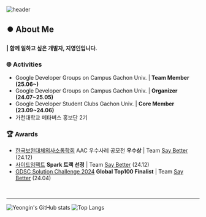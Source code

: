 ![header](https://capsule-render.vercel.app/api?type=waving&color=auto&customColorList=10&height=200&section=header&text=Welcome!&fontAlign=25&animation=fadeIn)

## ⏺️ About Me

**| 함께 일하고 싶은 개발자, 지영인입니다.**

### 🌐 Activities
- Google Developer Groups on Campus Gachon Univ. | **Team Member (25.06~)**
- Google Developer Groups on Campus Gachon Univ. | **Organizer (24.07~25.05)**
- Google Developer Student Clubs Gachon Univ. | **Core Member (23.09~24.06)**
- 가천대학교 메타버스 홍보단 2기

### 🏆 Awards
- [한국보완대체의사소통학회](http://www.ksaac.or.kr/) AAC 우수사례 공모전 **우수상** | Team [Say Better](https://github.com/yeongin-ji) (24.12)
- [사이드임팩트](https://brianimpact.org/news/3781/) **Spark 트랙 선정** | Team [Say Better](https://github.com/yeongin-ji) (24.12)
- [GDSC Solution Challenge 2024](https://developers.google.com/community/gdsc-solution-challenge/winners?hl=ko) **Global Top100 Finalist** | Team [Say Better](https://github.com/yeongin-ji) (24.04)

</br>

---


![Yeongin's GitHub stats](https://github-readme-stats.vercel.app/api?username=yeongin-ji&show_icons=true&theme=algolia)
![Top Langs](https://github-readme-stats.vercel.app/api/top-langs/?username=yeongin-ji&layout=compact&theme=algolia)